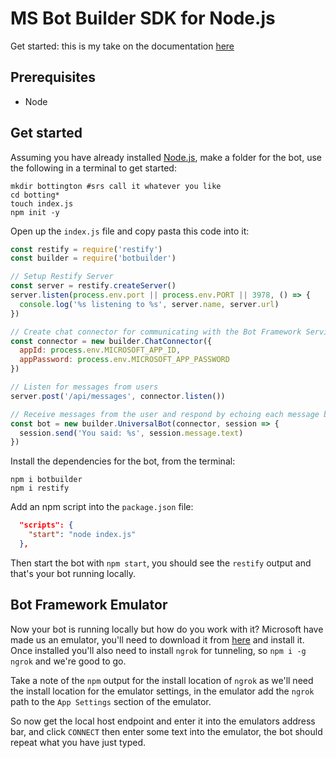 # MS Bot Builder SDK for Node.js

Get started: this is my take on the documentation [here][bbstart]

## Prerequisites

* Node

## Get started

Assuming you have already installed [Node.js][njs], make a folder for the bot, use the following in a terminal to get started:

```shell
mkdir bottington #srs call it whatever you like
cd botting*
touch index.js
npm init -y
```

Open up the `index.js` file and copy pasta this code into it:

```javascript
const restify = require('restify')
const builder = require('botbuilder')

// Setup Restify Server
const server = restify.createServer()
server.listen(process.env.port || process.env.PORT || 3978, () => {
  console.log('%s listening to %s', server.name, server.url)
})

// Create chat connector for communicating with the Bot Framework Service
const connector = new builder.ChatConnector({
  appId: process.env.MICROSOFT_APP_ID,
  appPassword: process.env.MICROSOFT_APP_PASSWORD
})

// Listen for messages from users
server.post('/api/messages', connector.listen())

// Receive messages from the user and respond by echoing each message back (prefixed with 'You said:')
const bot = new builder.UniversalBot(connector, session => {
  session.send('You said: %s', session.message.text)
})
```

Install the dependencies for the bot, from the terminal:

```shell
npm i botbuilder
npm i restify
```

Add an npm script into the `package.json` file:

```json
  "scripts": {
    "start": "node index.js"
  },
```

Then start the bot with `npm start`, you should see the `restify` output and that's your bot running locally.

## Bot Framework Emulator

Now your bot is running locally but how do you work with it? Microsoft have made us an emulator, you'll need to download it from [here][botemu] and install it. Once installed you'll also need to install `ngrok` for tunneling, so `npm i -g ngrok` and we're good to go.

Take a note of the `npm` output for the install location of `ngrok` as we'll need the install location for the emulator settings, in the emulator add the `ngrok` path to the `App Settings` section of the emulator.

So now get the local host endpoint and enter it into the emulators address bar, and click `CONNECT` then enter some text into the emulator, the bot should repeat what you have just typed.


<!--LINKS-->
[njs]: https://nodejs.org/
[bbstart]: https://docs.microsoft.com/en-us/bot-framework/nodejs/bot-builder-nodejs-overview
[botemu]: https://github.com/Microsoft/BotFramework-Emulator/releases